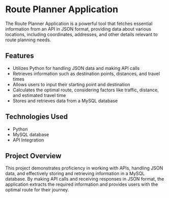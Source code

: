 # Route Planner Application

The Route Planner Application is a powerful tool that fetches essential information from an API in JSON format, providing data about various locations, including coordinates, addresses, and other details relevant to route planning needs.

## Features

- Utilizes Python for handling JSON data and making API calls
- Retrieves information such as destination points, distances, and travel times
- Allows users to input their starting point and destination
- Calculates the optimal route, considering factors like traffic, distance, and estimated travel time
- Stores and retrieves data from a MySQL database

## Technologies Used

- Python
- MySQL database
- API Integration

## Project Overview

This project demonstrates proficiency in working with APIs, handling JSON data, and effectively storing and retrieving information in a MySQL database. By making API calls and receiving responses in JSON format, the application extracts the required information and provides users with the optimal route for their journey.
